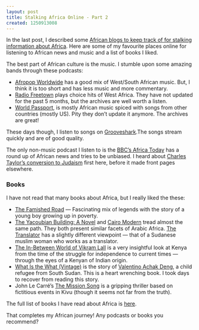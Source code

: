 ```yaml
--- 
layout: post
title: Stalking Africa Online - Part 2
created: 1250913008
---
```

<p>In the last post, I described some <a href="http://nimbupani.com/blog/stalking-africa-online-part-1.html">African blogs to keep track of for stalking information about Africa</a>. Here are some of my favourite places online for listening to African news and music and a list of books I liked.</p>	
<p>The best part of African culture is the music. I stumble upon some amazing bands through these podcasts:</p> 
<ul>
	<li><a href="http://www.afropop.org/podcast/">Afropop Worldwide</a> has a good mix of West/South African music. But, I think it is too short and has less music and more commentary.</li>
	<li><a href="http://wfmu.org/playlists/RF">Radio Freetown</a> plays choice hits of West Africa. They have not updated for the past 5 months, but the archives are well worth a listen.</li>
	<li>
<a href="http://ethnomusic.podomatic.com/ ">World Passport</a>, is mostly African music spiced with songs from other countries (mostly US). Pity they don&rsquo;t update it anymore. The archives are great! </li>            
</ul>              
<p>These days though, I listen to songs on <a href="http://grooveshark.com">Grooveshark</a>.The songs stream quickly and are of good quality.</p>
<p>The only non-music podcast I listen to is the <a href="http://www.bbc.co.uk/podcasts/series/africa/">BBC&rsquo;s Africa Today</a> has a round up of African news and tries to be unbiased. I  heard about <a href="http://blog.foreignpolicy.com/posts/2009/06/05/charles_taylor_converts_to_judaism">Charles Taylor’s conversion to Judaism</a> first here, before it made front pages elsewhere.</p>                                      

<h3>Books</h3>
<p>I have not read that many books about Africa, but I really liked the these:</p>
<ul>
	<li><a href="http://www.amazon.com/gp/product/0385425139?ie=UTF8&tag=nimbupani-20&linkCode=as2&camp=1789&creative=390957&creativeASIN=0385425139">The Famished Road</a> — Fascinating mix of legends with the story of a young boy growing up in poverty.</li>
	<li><a href="http://www.amazon.com/gp/product/B001O9CEBO?ie=UTF8&tag=nimbupani-20&linkCode=as2&camp=1789&creative=390957&creativeASIN=B001O9CEBO">The Yacoubian Building: A Novel</a> and <a href="http://www.amazon.com/gp/product/9774161564?ie=UTF8&tag=nimbupani-20&linkCode=as2&camp=1789&creative=390957&creativeASIN=9774161564">Cairo Modern</a> tread almost the same path. They both present similar facets of Arabic Africa. <a href="http://www.amazon.com/gp/product/0802170269?ie=UTF8&tag=nimbupani-20&linkCode=as2&camp=1789&creative=390957&creativeASIN=0802170269">The Translator</a> has a slightly different viewpoint — that of a Sudanese muslim woman who works as a translator. </li>
	<li><a href="http://www.amazon.com/gp/product/1400076560?ie=UTF8&tag=nimbupani-20&linkCode=as2&camp=1789&creative=390957&creativeASIN=1400076560">The In-Between World of Vikram Lall</a> is a very insightful look at Kenya from the time of the struggle for independence to current times — through the eyes of a Kenyan of Indian origin. </li>                          
	<li><a href="http://www.amazon.com/gp/product/0307385906?ie=UTF8&tag=nimbupani-20&linkCode=as2&camp=1789&creative=390957&creativeASIN=0307385906">What Is the What (Vintage)</a> is the story of <a href="http://www.valentinoachakdeng.org/">Valentino Achak Deng</a>, a child refugee from South Sudan. This is a heart wrenching book. I took days to recover from reading this story. </li> 
	<li>John Le Carr&eacute;&rsquo;s <a href="http://www.amazon.com/gp/product/0316016764?ie=UTF8&tag=nimbupani-20&linkCode=as2&camp=1789&creative=390957&creativeASIN=0316016764">The Mission Song</a> is a gripping thriller based on fictitious events in Kivu (though it seems not far from the truth).</li>
</ul>
<p>The full list of books I have read about Africa is <a href="http://www.bookjetty.com/people/nimbupani/books?category=read&tag=africa">here</a>.</p>    
<p>That completes my African journey! Any podcasts or books you recommend? </p>
